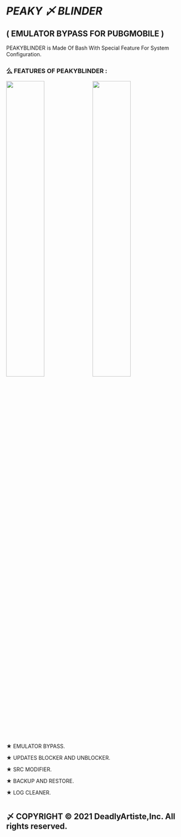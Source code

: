 # *PEAKY 〆 BLINDER*
## ( EMULATOR BYPASS FOR PUBGMOBILE )

PEAKYBLINDER is Made Of Bash With Special Feature For System Configuration.

### 么 FEATURES OF PEAKYBLINDER :



<img src="https://user-images.githubusercontent.com/83829814/122412834-88ff8c80-cfa3-11eb-840c-9f682d7d1bea.jpg" width="45%"></img> <img src="https://user-images.githubusercontent.com/83829814/122412823-87ce5f80-cfa3-11eb-8403-c95fee08eb97.jpg" width="45%"></img> 

★ EMULATOR BYPASS.

★ UPDATES BLOCKER AND UNBLOCKER.

★ SRC MODIFIER.

★ BACKUP AND RESTORE.

★ LOG CLEANER.
#

## 〆 COPYRIGHT © 2021 DeadlyArtiste,Inc. All rights reserved.
